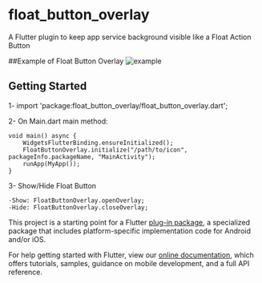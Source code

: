 # float_button_overlay

A Flutter plugin to keep app service background visible like a Float Action Button

##Example of Float Button Overlay
![example](https://raw.githubusercontent.com/niltondiniz/float_button_overlay/main/example/assets/example.gif "example")

## Getting Started

1- import 'package:float_button_overlay/float_button_overlay.dart';

2- On Main.dart main method:

    void main() async {
        WidgetsFlutterBinding.ensureInitialized();  
        FloatButtonOverlay.initialize("/path/to/icon", packageInfo.packageName, "MainActivity");
        runApp(MyApp());
    }

3- Show/Hide Float Button

    -Show: FloatButtonOverlay.openOverlay;
    -Hide: FloatButtonOverlay.closeOverlay;

This project is a starting point for a Flutter
[plug-in package](https://flutter.dev/developing-packages/),
a specialized package that includes platform-specific implementation code for
Android and/or iOS.

For help getting started with Flutter, view our
[online documentation](https://flutter.dev/docs), which offers tutorials,
samples, guidance on mobile development, and a full API reference.

